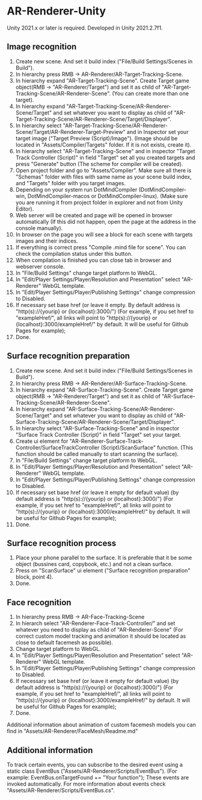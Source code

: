 # AR-Renderer-Unity

Unity 2021.x or later is required.
Developed in Unity 2021.2.7f1.

## Image recognition
1. Create new scene. And set it build index ("File/Build Settings/Scenes in Build").
2. In hierarchy press RMB -> AR-Renderer/AR-Target-Tracking-Scene.
3. In hierarchy expand "AR-Target-Tracking-Scene". Create Target game object(RMB -> "AR-Renderer/Target") and set it as child of "AR-Target-Tracking-Scene/AR-Renderer-Scene". (You can create more than one target).
4. In hierarchy expand "AR-Target-Tracking-Scene/AR-Renderer-Scene/Target" and set whatever you want to display as child of "AR-Target-Tracking-Scene/AR-Renderer-Scene/Target/Displayer".
5. In hierarchy select "AR-Target-Tracking-Scene/AR-Renderer-Scene/Target/AR-Renderer-Target-Preview" and in Inspector set your target image ("Target Preview (Script)/Image"). (Image should be located in "Assets/Compiler/Targets" folder. If it is not exists, create it).
6. In hierarchy select "AR-Target-Tracking-Scene" and in inspector "Target Track Controller (Script)" in field "Target" set all you created targets and press "Generate" button (The scheme for compiler will be created).
7. Open project folder and go to "Assets/Compiler". Make sure all there is "Schemas" folder with files with same name as your scene build index, and "Targets" folder with you target images.
8. Depending on your system run DotMindCompiler (DotMindCompiler-win, DotMindCompiler-macos or DotMindCompiler-linux). (Make sure you are running it from project folder in explorer and not from Unity Editor).
9. Web server will be created and page will be opened in browser automatically (If this did not happen, open the page at the address in the console manually).
10. In browser on the page you will see a block for each scene with targets images and their indices.
11. If everything is correct press "Compile .mind file for <x> scene". You can check the compilation status under this button.
12. When compilation is finished you can close tab in browser and webserver console.
13. In "File/Build Settings" change target platform to WebGL.
14. In "Edit/Player Settings/Player/Resolution and Presentation" select "AR-Renderer" WebGL template.
15. In "Edit/Player Settings/Player/Publishing Settings" change compression to Disabled.
16. If necessary set base href (or leave it empty. By default address is "http(s)://{yourip} or {localhost}:3000/") (For example, if you set href to "exampleHref/", all links will point to "http(s)://{yourip} or {localhost}:3000/exampleHref/" by default. It will be useful for Github Pages for example);
17. Done.

## Surface recognition preparation
1. Create new scene. And set it build index ("File/Build Settings/Scenes in Build").
2. In hierarchy press RMB -> AR-Renderer/AR-Surface-Tracking-Scene.
3. In hierarchy expand "AR-Surface-Tracking-Scene". Create Target game object(RMB -> "AR-Renderer/Target") and set it as child of "AR-Surface-Tracking-Scene/AR-Renderer-Scene".
4. In hierarchy expand "AR-Surface-Tracking-Scene/AR-Renderer-Scene/Target" and set whatever you want to display as child of "AR-Surface-Tracking-Scene/AR-Renderer-Scene/Target/Displayer".
5. In hierarchy select "AR-Surface-Tracking-Scene" and in inspector "Surface Track Controller (Script)" in field "Target" set your target.
6. Create ui element for "AR-Renderer-Surface-Track-Controller/SurfaceTrackController (Script)/ScanSurface" function. (This function should be called manually to start scanning the surface). 
7. In "File/Build Settings" change target platform to WebGL.
8. In "Edit/Player Settings/Player/Resolution and Presentation" select "AR-Renderer" WebGL template.
9. In "Edit/Player Settings/Player/Publishing Settings" change compression to Disabled.
10. If necessary set base href (or leave it empty for default value) (by default address is "http(s)://{yourip} or {localhost}:3000/") (For example, if you set href to "exampleHref/", all links will point to "http(s)://{yourip} or {localhost}:3000/exampleHref/" by default. It will be useful for Github Pages for example);
11. Done.

## Surface recognition process
1. Place your phone parallel to the surface. It is preferable that it be some object (bussines card, copybook, etc.) and not a clean surface.
2. Press on "ScanSurface" ui element ("Surface recognition preparation" block, point 4).
3. Done.

## Face recognition
1. In hierarchy press RMB -> AR-Face-Tracking-Scene
2. In hierarch select "AR-Renderer-Face-Track-Controller/" and set whatever you need to display as child of "AR-Renderer-Scene" (For correct custom model tracking and animation it should be located as close to default facemesh as possible).
3. Change target platform to WebGL.
4. In "Edit/Player Settings/Player/Resolution and Presentation" select "AR-Renderer" WebGL template.
5. In "Edit/Player Settings/Player/Publishing Settings" change compression to Disabled.
6. If necessary set base href (or leave it empty for default value) (by default address is "http(s)://{yourip} or {localhost}:3000/") (For example, if you set href to "exampleHref/", all links will point to "http(s)://{yourip} or {localhost}:3000/exampleHref/" by default. It will be useful for Github Pages for example);
7. Done.

Additional information about animation of custom facemesh models you can find in "Assets/AR-Renderer/FaceMesh/Readme.md"


## Additional information
To track certain events, you can subscribe to the desired event using a static class EventBus ("Assets/AR-Renderer/Scripts/EventBus"). (For example: EventBus.onTargetFound += "Your function");
These events are invoked automatically.
For more information about events check "Assets/AR-Renderer/Scripts/EventBus.cs".


